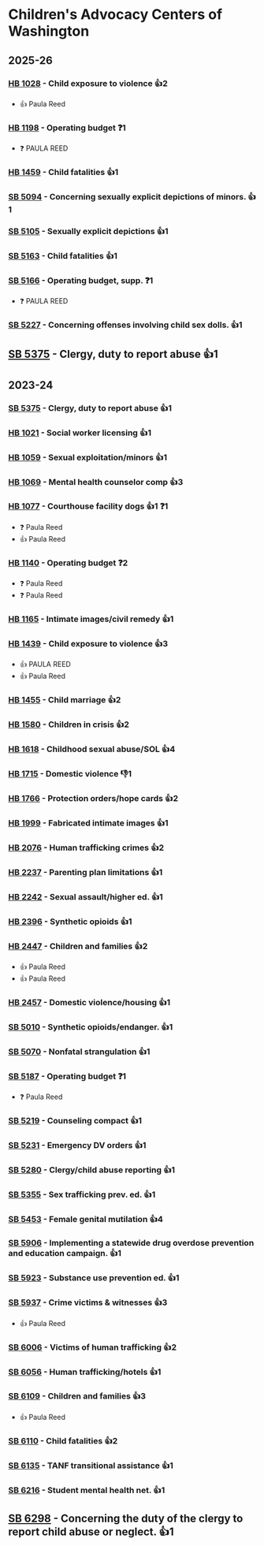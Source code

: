# Children's Advocacy Centers of Washington
## 2025-26

### [HB 1028](/bill/2025-26/hb/1028/) - Child exposure to violence 👍2  
* 👍 Paula Reed

### [HB 1198](/bill/2025-26/hb/1198/) - Operating budget   ❓1
* ❓ PAULA REED

### [HB 1459](/bill/2025-26/hb/1459/) - Child fatalities 👍1  

### [SB 5094](/bill/2025-26/sb/5094/) - Concerning sexually explicit depictions of minors.  👍1  

### [SB 5105](/bill/2025-26/sb/5105/) - Sexually explicit depictions 👍1  

### [SB 5163](/bill/2025-26/sb/5163/) - Child fatalities 👍1  

### [SB 5166](/bill/2025-26/sb/5166/) - Operating budget, supp.   ❓1
* ❓ PAULA REED

### [SB 5227](/bill/2025-26/sb/5227/) - Concerning offenses involving child sex dolls. 👍1  

## [SB 5375](/bill/2025-26/sb/5375/) - Clergy, duty to report abuse 👍1  

## 2023-24

### [SB 5375](/bill/2023-24/sb/5375/) - Clergy, duty to report abuse 👍1  

### [HB 1021](/bill/2023-24/hb/1021/) - Social worker licensing 👍1  

### [HB 1059](/bill/2023-24/hb/1059/) - Sexual exploitation/minors 👍1  

### [HB 1069](/bill/2023-24/hb/1069/) - Mental health counselor comp 👍3  

### [HB 1077](/bill/2023-24/hb/1077/) - Courthouse facility dogs 👍1  ❓1
* ❓ Paula Reed
* 👍 Paula Reed

### [HB 1140](/bill/2023-24/hb/1140/) - Operating budget   ❓2
* ❓ Paula Reed
* ❓ Paula Reed

### [HB 1165](/bill/2023-24/hb/1165/) - Intimate images/civil remedy 👍1  

### [HB 1439](/bill/2023-24/hb/1439/) - Child exposure to violence 👍3  
* 👍 PAULA REED
* 👍 Paula Reed

### [HB 1455](/bill/2023-24/hb/1455/) - Child marriage 👍2  

### [HB 1580](/bill/2023-24/hb/1580/) - Children in crisis 👍2  

### [HB 1618](/bill/2023-24/hb/1618/) - Childhood sexual abuse/SOL 👍4  

### [HB 1715](/bill/2023-24/hb/1715/) - Domestic violence  👎1 

### [HB 1766](/bill/2023-24/hb/1766/) - Protection orders/hope cards 👍2  

### [HB 1999](/bill/2023-24/hb/1999/) - Fabricated intimate images 👍1  

### [HB 2076](/bill/2023-24/hb/2076/) - Human trafficking crimes 👍2  

### [HB 2237](/bill/2023-24/hb/2237/) - Parenting plan limitations 👍1  

### [HB 2242](/bill/2023-24/hb/2242/) - Sexual assault/higher ed. 👍1  

### [HB 2396](/bill/2023-24/hb/2396/) - Synthetic opioids 👍1  

### [HB 2447](/bill/2023-24/hb/2447/) - Children and families 👍2  
* 👍 Paula Reed
* 👍 Paula Reed

### [HB 2457](/bill/2023-24/hb/2457/) - Domestic violence/housing 👍1  

### [SB 5010](/bill/2023-24/sb/5010/) - Synthetic opioids/endanger. 👍1  

### [SB 5070](/bill/2023-24/sb/5070/) - Nonfatal strangulation 👍1  

### [SB 5187](/bill/2023-24/sb/5187/) - Operating budget   ❓1
* ❓ Paula Reed

### [SB 5219](/bill/2023-24/sb/5219/) - Counseling compact 👍1  

### [SB 5231](/bill/2023-24/sb/5231/) - Emergency DV orders 👍1  

### [SB 5280](/bill/2023-24/sb/5280/) - Clergy/child abuse reporting 👍1  

### [SB 5355](/bill/2023-24/sb/5355/) - Sex trafficking prev. ed. 👍1  

### [SB 5453](/bill/2023-24/sb/5453/) - Female genital mutilation 👍4  

### [SB 5906](/bill/2023-24/sb/5906/) - Implementing a statewide drug overdose prevention and education campaign. 👍1  

### [SB 5923](/bill/2023-24/sb/5923/) - Substance use prevention ed. 👍1  

### [SB 5937](/bill/2023-24/sb/5937/) - Crime victims & witnesses 👍3  
* 👍 Paula Reed

### [SB 6006](/bill/2023-24/sb/6006/) - Victims of human trafficking 👍2  

### [SB 6056](/bill/2023-24/sb/6056/) - Human trafficking/hotels 👍1  

### [SB 6109](/bill/2023-24/sb/6109/) - Children and families 👍3  
* 👍 Paula Reed

### [SB 6110](/bill/2023-24/sb/6110/) - Child fatalities 👍2  

### [SB 6135](/bill/2023-24/sb/6135/) - TANF transitional assistance 👍1  

### [SB 6216](/bill/2023-24/sb/6216/) - Student mental health net. 👍1  

## [SB 6298](/bill/2023-24/sb/6298/) - Concerning the duty of the clergy to report child abuse or neglect. 👍1  
